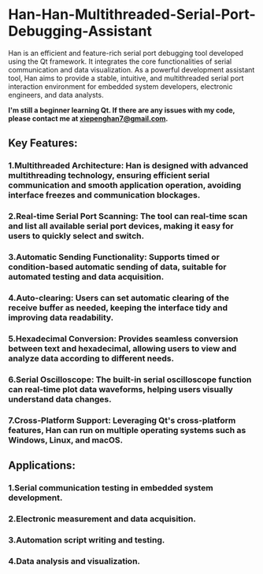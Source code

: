 # Han-Han-Multithreaded-Serial-Port-Debugging-Assistant

Han is an efficient and feature-rich serial port debugging tool developed using the Qt framework. It integrates the core functionalities of serial communication and data visualization. As a powerful development assistant tool, Han aims to provide a stable, intuitive, and multithreaded serial port interaction environment for embedded system developers, electronic engineers, and data analysts.

__I'm still a beginner learning Qt. If there are any issues with my code, please contact me at xiepenghan7@gmail.com.__

## Key Features:

### 1.Multithreaded Architecture: Han is designed with advanced multithreading technology, ensuring efficient serial communication and smooth application operation, avoiding interface freezes and communication blockages.
### 2.Real-time Serial Port Scanning: The tool can real-time scan and list all available serial port devices, making it easy for users to quickly select and switch.
### 3.Automatic Sending Functionality: Supports timed or condition-based automatic sending of data, suitable for automated testing and data acquisition.
### 4.Auto-clearing: Users can set automatic clearing of the receive buffer as needed, keeping the interface tidy and improving data readability.
### 5.Hexadecimal Conversion: Provides seamless conversion between text and hexadecimal, allowing users to view and analyze data according to different needs.
### 6.Serial Oscilloscope: The built-in serial oscilloscope function can real-time plot data waveforms, helping users visually understand data changes.
### 7.Cross-Platform Support: Leveraging Qt's cross-platform features, Han can run on multiple operating systems such as Windows, Linux, and macOS.

## Applications:

### 1.Serial communication testing in embedded system development.
### 2.Electronic measurement and data acquisition.
### 3.Automation script writing and testing.
### 4.Data analysis and visualization.


